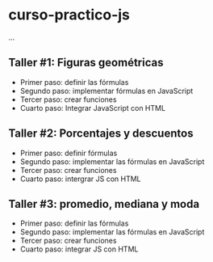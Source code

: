 # curso-practico-js

...

## Taller #1: Figuras geométricas

- Primer paso: definir las fórmulas
- Segundo paso: implementar fórmulas en JavaScript
- Tercer paso: crear funciones
- Cuarto paso: Integrar JavaScript con HTML 

## Taller #2: Porcentajes y descuentos

- Primer paso: definir fórmulas
- Segundo paso: implementar las fórmulas en JavaScript
- Tercer paso: crear funciones
- Cuarto paso: intergrar JS con HTML

## Taller #3: promedio, mediana y moda

- Primer paso: definir las fórmulas
- Segundo paso: implementar las fórmulas en JavaScript
- Tercer paso: crear funciones
- Cuarto paso: integrar JS con HTML
